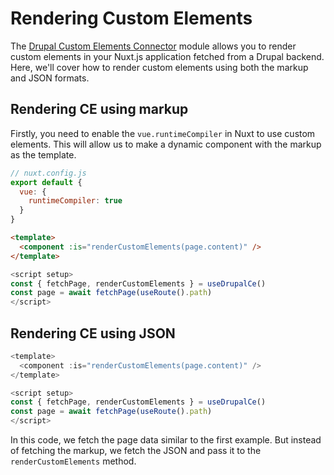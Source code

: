 # Rendering Custom Elements

The [Drupal Custom Elements Connector](https://github.com/drunomics/nuxt-module-drupal-ce) module allows you to render custom elements in your Nuxt.js application fetched from a Drupal backend. Here, we'll cover how to render custom elements using both the markup and JSON formats.

## Rendering CE using markup

Firstly, you need to enable the `vue.runtimeCompiler` in Nuxt to use custom elements. This will allow us to make a dynamic component with the markup as the template.

```js
// nuxt.config.js
export default {
  vue: {
    runtimeCompiler: true
  }
}
```

```html
<template>
  <component :is="renderCustomElements(page.content)" />
</template>
```

```js
<script setup>
const { fetchPage, renderCustomElements } = useDrupalCe()
const page = await fetchPage(useRoute().path)
</script>
```

## Rendering CE using JSON

```js
<template>
  <component :is="renderCustomElements(page.content)" />
</template>

<script setup>
const { fetchPage, renderCustomElements } = useDrupalCe()
const page = await fetchPage(useRoute().path)
</script>
```

In this code, we fetch the page data similar to the first example. But instead of fetching the markup, we fetch the JSON and pass it to the `renderCustomElements` method.